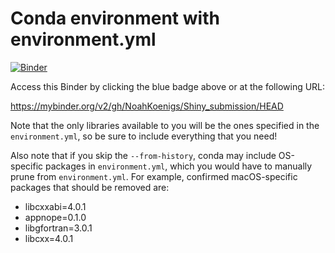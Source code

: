 # Conda environment with environment.yml


[![Binder](https://mybinder.org/badge_logo.svg)](https://mybinder.org/v2/gh/NoahKoenigs/Shiny_submission/HEAD)


Access this Binder by clicking the blue badge above or at the following URL:


https://mybinder.org/v2/gh/NoahKoenigs/Shiny_submission/HEAD

Note that the only libraries available to you will be the ones specified in
the `environment.yml`, so be sure to include everything that you need! 

Also note that if you skip the `--from-history`, conda may include OS-specific
packages in `environment.yml`, which you would have to manually prune from
`environment.yml`.  For example, confirmed macOS-specific packages that should
be removed are:

* libcxxabi=4.0.1
* appnope=0.1.0
* libgfortran=3.0.1
* libcxx=4.0.1
